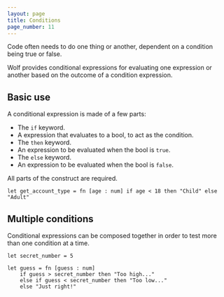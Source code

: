 ```yaml
---
layout: page
title: Conditions
page_number: 11
---
```


Code often needs to do one thing or another, dependent on a condition being true
or false.

Wolf provides conditional expressions for evaluating one expression or another
based on the outcome of a condition expression.

## Basic use

A conditional expression is made of a few parts:

- The `if` keyword.
- A expression that evaluates to a bool, to act as the condition.
- The `then` keyword.
- An expression to be evaluated when the bool is `true`.
- The `else` keyword.
- An expression to be evaluated when the bool is `false`.

All parts of the construct are required.

<!--wolf-->
```
let get_account_type = fn [age : num] if age < 18 then "Child" else "Adult"
```

## Multiple conditions

Conditional expressions can be composed together in order to test more than one
condition at a time.

<!--wolf-->
```
let secret_number = 5

let guess = fn [guess : num]
	if guess > secret_number then "Too high..." 
	else if guess < secret_number then "Too low..." 
	else "Just right!"
```